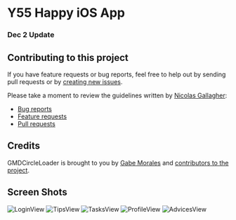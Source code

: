 # Y55 Happy iOS App
### Dec 2 Update
## Contributing to this project
If you have feature requests or bug reports, feel free to help out by sending pull requests or by [creating new issues](https://github.com/gabemdev/GMDCircleLoader/issues/new). 

Please take a moment to review the guidelines written by [Nicolas Gallagher](https://github.com/necolas/):
* [Bug reports](https://github.com/necolas/issue-guidelines/blob/master/CONTRIBUTING.md#bugs)
* [Feature requests](https://github.com/necolas/issue-guidelines/blob/master/CONTRIBUTING.md#features)
* [Pull requests](https://github.com/necolas/issue-guidelines/blob/master/CONTRIBUTING.md#pull-requests)

## Credits
GMDCircleLoader is brought to you by [Gabe Morales](http://gabemdev.com) and [contributors to the project](https://github.com/gabemdev/GMDCircleLoader/contributors). 

## Screen Shots

![LoginView](https://cldup.com/Q5vtaSakAI.png)
![TipsView](https://cldup.com/vJYaCiANJM.png)
![TasksView](https://cldup.com/70rnWR_LwS.png)
![ProfileView](https://cldup.com/Ps2FlBE3xZ.png)
![AdvicesView](https://cldup.com/436VJREYV7.png)



